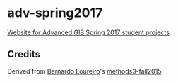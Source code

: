 # adv-spring2017

[Website for Advanced GIS Spring 2017 student projects](https://gpia-gis.github.io/adv-spring2017/).

## Credits

Derived from [Bernardo Loureiro](https://github.com/bplmp)'s [methods3-fall2015](https://github.com/DUE-Parsons/methods3-fall2015).
